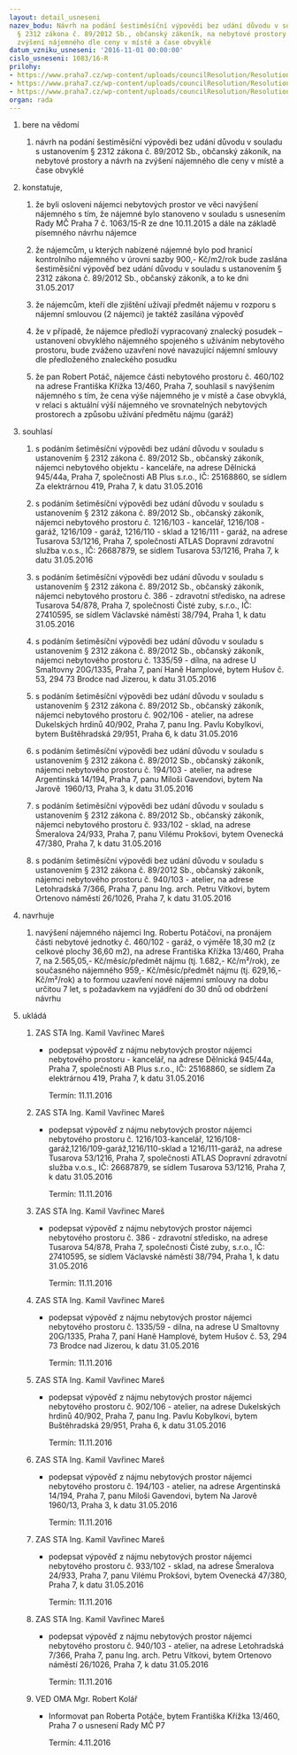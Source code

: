 ```yaml
---
layout: detail_usneseni
nazev_bodu: Návrh na podání šestiměsíční výpovědi bez udání důvodu v souladu s ustanovením
  § 2312 zákona č. 89/2012 Sb., občanský zákoník, na nebytové prostory a návrh na
  zvýšení nájemného dle ceny v místě a čase obvyklé
datum_vzniku_usneseni: '2016-11-01 00:00:00'
cislo_usneseni: 1083/16-R
prilohy:
- https://www.praha7.cz/wp-content/uploads/councilResolution/Resolutions/28309/export/DZ_vypovediNBP~126310.docx
- https://www.praha7.cz/wp-content/uploads/councilResolution/Resolutions/28309/export/03_vypovediNBP~126308.pdf
- https://www.praha7.cz/wp-content/uploads/councilResolution/Resolutions/28309/export/export~297489.pdf
organ: rada
---
```

<ol id="urzList" class="urzList_view"><li id="" class="urzClass1"><span name="1">bere na vědomí</span><ol id="" class="urzOlClass"><li style="text-align: left;" id="" class="urzClass2"><span><p>návrh na podání šestiměsíční výpovědi bez udání důvodu v souladu s ustanovením § 2312 zákona č. 89/2012 Sb., občanský zákoník, na nebytové prostory a návrh na zvýšení nájemného dle ceny v místě a čase obvyklé</p></span></li></ol></li><li id="" class="urzClass1"><span name="50">konstatuje,</span><ol class="urzOlClass"><li style="text-align: left;" id="" class="urzClass2"><span><p>že byli osloveni nájemci nebytových prostor ve věci navýšení nájemného s tím, že nájemné bylo stanoveno v souladu s usnesením Rady MČ Praha 7 č. 1063/15-R ze dne 10.11.2015 a dále na základě písemného návrhu nájemce<br></p></span></li><li style="text-align: left;" id="" class="urzClass2"><span><p>že nájemcům, u kterých nabízené nájemné bylo pod hranicí kontrolního nájemného v úrovni sazby 900,- Kč/m2/rok bude zaslána šestiměsíční výpověď bez udání důvodu v souladu s ustanovením § 2312 zákona č. 89/2012 Sb., občanský zákoník, a to ke dni 31.05.2017</p></span></li><li style="text-align: left;" id="" class="urzClass2"><span><p>že nájemcům, kteří dle zjištění užívají předmět nájemu v rozporu s nájemní smlouvou (2 nájemci) je taktéž zasílána výpověď</p></span></li><li style="text-align: left;" id="" class="urzClass2"><span><p>že v případě, že nájemce předloží vypracovaný znalecký posudek – ustanovení obvyklého nájemného spojeného s užíváním nebytového prostoru, bude zváženo uzavření nové navazující nájemní smlouvy dle předloženého znaleckého posudku</p></span></li><li style="text-align: left;" id="" class="urzClass2"><span><p>že pan Robert Potáč, nájemce části nebytového prostoru č. 460/102 na adrese Františka Křížka 13/460, Praha 7, souhlasil s navýšením nájemného s tím, že cena výše nájemného je v místě a čase obvyklá, v relaci s aktuální výší nájemného ve srovnatelných nebytových prostorech a způsobu užívání předmětu nájmu (garáž)</p></span></li></ol></li><li id="" class="urzClass1"><span name="26">souhlasí</span><ol id="" class="urzOlClass"><li style="text-align: left;" id="" class="urzClass2"><span><p>s podáním šetiměsíční výpovědi bez udání důvodu v souladu s ustanovením § 2312 zákona č. 89/2012 Sb.,&nbsp;občanský zákoník, nájemci nebytového objektu - kanceláře, na adrese Dělnická 945/44a, Praha 7, společnosti AB Plus s.r.o., IČ: 25168860, se sídlem Za elektrárnou 419, Praha 7, k datu 31.05.2016<br></p></span></li><li style="text-align: left;" id="" class="urzClass2"><span><p>s podáním šetiměsíční výpovědi bez udání důvodu v souladu s ustanovením § 2312 zákona č. 89/2012 Sb., občanský zákoník, nájemci nebytového prostoru č. 1216/103 - kancelář, 1216/108 - garáž, 1216/109 - garáž, 1216/110 - sklad a 1216/111 - garáž, na adrese Tusarova 53/1216, Praha 7, společnosti ATLAS Dopravní zdravotní služba v.o.s., IČ: 26687879, se sídlem Tusarova 53/1216, Praha 7, k datu 31.05.2016</p></span></li><li style="text-align: left;" id="" class="urzClass2"><span><p>s podáním šetiměsíční výpovědi bez udání důvodu v souladu s ustanovením § 2312 zákona č. 89/2012 Sb., občanský zákoník, nájemci nebytového prostoru č. 386 - zdravotní středisko, na adrese Tusarova 54/878, Praha 7, společnosti Čisté zuby, s.r.o., IČ: 27410595, se sídlem Václavské náměstí 38/794, Praha 1, k datu 31.05.2016</p></span></li><li style="text-align: left;" id="" class="urzClass2"><span><p>s podáním šetiměsíční výpovědi bez udání důvodu v souladu s ustanovením § 2312 zákona č. 89/2012 Sb., občanský zákoník, nájemci nebytového prostoru č. 1335/59 - dílna, na adrese U Smaltovny 20G/1335, Praha 7, paní Haně Hamplové, bytem Hušov č. 53, 294 73 Brodce nad Jizerou, k datu 31.05.2016</p></span></li><li style="text-align: left;" id="" class="urzClass2"><span><p>s podáním šetiměsíční výpovědi bez udání důvodu v souladu s ustanovením § 2312 zákona č. 89/2012 Sb., občanský zákoník, nájemci nebytového prostoru č. 902/106 - atelier, na adrese Dukelských hrdinů 40/902, Praha 7, panu Ing. Pavlu Kobylkovi, bytem Buštěhradská 29/951, Praha 6, k datu 31.05.2016</p></span></li><li style="text-align: left;" id="" class="urzClass2"><span><p>s podáním šetiměsíční výpovědi bez udání důvodu v souladu s ustanovením § 2312 zákona č. 89/2012 Sb., občanský zákoník, nájemci nebytového prostoru č. 194/103 - atelier, na adrese Argentinská 14/194, Praha 7, panu Miloši Gavendovi, bytem Na Jarově&nbsp; 1960/13, Praha 3, k datu 31.05.2016</p></span></li><li style="text-align: left;" id="" class="urzClass2"><span><p>s podáním šetiměsíční výpovědi bez udání důvodu v souladu s ustanovením § 2312 zákona č. 89/2012 Sb., občanský zákoník, nájemci nebytového prostoru č. 933/102 - sklad, na adrese Šmeralova 24/933, Praha 7, panu Vilému Prokšovi, bytem Ovenecká 47/380, Praha 7, k datu 31.05.2016</p></span></li><li style="text-align: left;" id="" class="urzClass2"><span><p>s podáním šetiměsíční výpovědi bez udání důvodu v souladu s ustanovením § 2312 zákona č. 89/2012 Sb., občanský zákoník, nájemci nebytového prostoru č. 940/103 - atelier, na adrese Letohradská 7/366, Praha 7, panu Ing. arch. Petru Vítkovi, bytem Ortenovo náměstí 26/1026, Praha 7, k datu 31.05.2016</p></span></li></ol></li><li id="" class="urzClass1"><span name="8">navrhuje</span><ol class="urzOlClass"><li style="text-align: left;" id="" class="urzClass2"><span><p>navýšení nájemného nájemci Ing. Robertu Potáčovi, na pronájem části nebytové jednotky č. 460/102 - garáž, o výměře 18,30 m2 (z celkové plochy 36,60 m2), na adrese Františka Křížka 13/460, Praha 7, na 2.565,05,- Kč/měsíc/předmět nájmu (tj. 1.682,- Kč/m²/rok), ze současného nájemného 959,- Kč/měsíc/předmět nájmu (tj. 629,16,- Kč/m²/rok) a to formou uzavření nové nájemní smlouvy na dobu určitou 7 let, s požadavkem na vyjádření do 30 dnů od obdržení návrhu</p></span></li></ol></li><li class="urzClass1" id="urzUkoly"><span name="1">ukládá</span><ol class="urzOlClass"><li class="urzClass2"><span><p>ZAS STA Ing. Kamil Vavřinec Mareš</p></span><ul class="urzUlClass"><li class="urzClass3"><span><p>podepsat výpověď z nájmu nebytových prostor nájemci nebytového prostoru - kancelář, na adrese Dělnická 945/44a, Praha 7, společnosti AB Plus s.r.o., IČ: 25168860, se sídlem Za elektrárnou 419, Praha 7, k datu 31.05.2016</p></span><span class="urzUkolTermin">  Termín:&nbsp;11.11.2016</span></li></ul></li><li class="urzClass2"><span><p>ZAS STA Ing. Kamil Vavřinec Mareš</p></span><ul class="urzUlClass"><li class="urzClass3"><span><p>podepsat výpověď z nájmu nebytových prostor nájemci nebytového prostoru č. 1216/103-kancelář, 1216/108-garáž,1216/109-garáž,1216/110-sklad a 1216/111-garáž, na adrese Tusarova 53/1216, Praha 7, společnosti ATLAS Dopravní zdravotní služba v.o.s., IČ: 26687879, se sídlem Tusarova 53/1216, Praha 7, k datu 31.05.2016</p></span><span class="urzUkolTermin">  Termín:&nbsp;11.11.2016</span></li></ul></li><li class="urzClass2"><span><p>ZAS STA Ing. Kamil Vavřinec Mareš</p></span><ul class="urzUlClass"><li class="urzClass3"><span><p>podepsat výpověď z nájmu nebytových prostor nájemci nebytového prostoru č. 386 - zdravotní středisko, na adrese Tusarova 54/878, Praha 7, společnosti Čisté zuby, s.r.o., IČ: 27410595, se sídlem Václavské náměstí 38/794, Praha 1, k datu 31.05.2016</p></span><span class="urzUkolTermin">  Termín:&nbsp;11.11.2016</span></li></ul></li><li class="urzClass2"><span><p>ZAS STA Ing. Kamil Vavřinec Mareš</p></span><ul class="urzUlClass"><li class="urzClass3"><span><p>podepsat výpověď z nájmu nebytových prostor nájemci nebytového prostoru č. 1335/59 - dílna, na adrese U Smaltovny 20G/1335, Praha 7, paní Haně Hamplové, bytem Hušov č. 53, 294 73 Brodce nad Jizerou, k datu 31.05.2016</p></span><span class="urzUkolTermin">  Termín:&nbsp;11.11.2016</span></li></ul></li><li class="urzClass2"><span><p>ZAS STA Ing. Kamil Vavřinec Mareš</p></span><ul class="urzUlClass"><li class="urzClass3"><span><p>podepsat výpověď z nájmu nebytových prostor nájemci nebytového prostoru č. 902/106 - atelier, na adrese Dukelských hrdinů 40/902, Praha 7, panu Ing. Pavlu Kobylkovi, bytem Buštěhradská 29/951, Praha 6, k datu 31.05.2016</p></span><span class="urzUkolTermin">  Termín:&nbsp;11.11.2016</span></li></ul></li><li class="urzClass2"><span><p>ZAS STA Ing. Kamil Vavřinec Mareš</p></span><ul class="urzUlClass"><li class="urzClass3"><span><p>podepsat výpověď z nájmu nebytových prostor nájemci nebytového prostoru č. 194/103 - atelier, na adrese Argentinská 14/194, Praha 7, panu Miloši Gavendovi, bytem Na Jarově  1960/13, Praha 3, k datu 31.05.2016</p></span><span class="urzUkolTermin">  Termín:&nbsp;11.11.2016</span></li></ul></li><li class="urzClass2"><span><p>ZAS STA Ing. Kamil Vavřinec Mareš</p></span><ul class="urzUlClass"><li class="urzClass3"><span><p>podepsat výpověď z nájmu nebytových prostor nájemci nebytového prostoru č. 933/102 - sklad, na adrese Šmeralova 24/933, Praha 7, panu Vilému Prokšovi, bytem Ovenecká 47/380, Praha 7, k datu 31.05.2016</p></span><span class="urzUkolTermin">  Termín:&nbsp;11.11.2016</span></li></ul></li><li class="urzClass2"><span><p>ZAS STA Ing. Kamil Vavřinec Mareš</p></span><ul class="urzUlClass"><li class="urzClass3"><span><p>podepsat výpověď z nájmu nebytových prostor nájemci nebytového prostoru č. 940/103 - atelier, na adrese Letohradská 7/366, Praha 7, panu Ing. arch. Petru Vítkovi, bytem Ortenovo náměstí 26/1026, Praha 7, k datu 31.05.2016</p></span><span class="urzUkolTermin">  Termín:&nbsp;11.11.2016</span></li></ul></li><li class="urzClass2"><span><p>VED OMA Mgr. Robert Kolář</p></span><ul class="urzUlClass"><li class="urzClass3"><span><p>Informovat pan Roberta Potáče, bytem Františka Křížka 13/460, Praha 7 o usnesení Rady MČ P7</p></span><span class="urzUkolTermin">  Termín:&nbsp;4.11.2016</span></li></ul></li></ol></li></ol>
